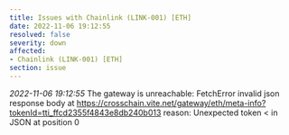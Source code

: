 ```yaml
---
title: Issues with Chainlink (LINK-001) [ETH]
date: 2022-11-06 19:12:55
resolved: false
severity: down
affected:
- Chainlink (LINK-001) [ETH]
section: issue
---
```


*2022-11-06 19:12:55* The gateway is unreachable: FetchError invalid json response body at https://crosschain.vite.net/gateway/eth/meta-info?tokenId=tti_ffcd2355f4843e8db240b013 reason: Unexpected token < in JSON at position 0
